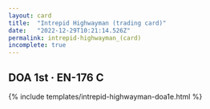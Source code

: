 ```yaml
---
layout: card
title:  "Intrepid Highwayman (trading card)"
date:   "2022-12-29T10:21:14.526Z"
permalink: intrepid-highwayman_(card)
incomplete: true
---
```


## DOA 1st &middot; EN-176 C

{% include templates/intrepid-highwayman-doa1e.html %}
